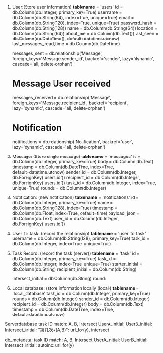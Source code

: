 1. User:(Store user information)
      __tablename__ = 'users'
      id = db.Column(db.Integer, primary_key=True)
      username = db.Column(db.String(64), index=True, unique=True)
      email = db.Column(db.String(120), index=True, unique=True)
      password_hash = db.Column(db.String(128))
      name = db.Column(db.String(64))
      location = db.Column(db.String(64))
      about_me = db.Column(db.Text())
      last_seen = db.Column(db.DateTime(), default=datetime.utcnow)
      last_messages_read_time = db.Column(db.DateTime)

      messages_sent = db.relationship('Message', foreign_keys='Message.sender_id',
                                    backref='sender', lazy='dynamic',
                                    cascade='all, delete-orphan')
      # Message User received
      messages_received = db.relationship('Message',
                                        foreign_keys='Message.recipient_id',
                                        backref='recipient', lazy='dynamic',
                                        cascade='all, delete-orphan')

      # Notification
      notifications = db.relationship('Notification', backref='user',
                                    lazy='dynamic', cascade='all, delete-orphan')


2. Message: (Store single message)
      __tablename__ = 'messages'
      id = db.Column(db.Integer, primary_key=True)
      body = db.Column(db.Text)
      timestamp = db.Column(db.DateTime, index=True, default=datetime.utcnow)
      sender_id = db.Column(db.Integer, db.ForeignKey('users.id'))
      recipient_id = db.Column(db.Integer, db.ForeignKey('users.id'))
      task_id = db.Column(db.Integer, index=True, unique=True)
      rounds = db.Column(db.Integer)

3. Notification: (new notification)
      __tablename__ = 'notifications'
      id = db.Column(db.Integer, primary_key=True)
      name = db.Column(db.String(128), index=True)
      timestamp = db.Column(db.Float, index=True, default=time)
      payload_json = db.Column(db.Text)
      user_id = db.Column(db.Integer, db.ForeignKey('users.id'))

4. User_to_task: (record the relationship)
      __tablename__ = 'user_to_task'
      username = db.Column(db.String(128), primary_key=True)
      task_id = db.Column(db.Integer, index=True, unique=True)


5. Task Record: (record the task (server))
      __tablename__ = 'task'
      id = db.Column(db.Integer, primary_key=True)
      task_id = db.Column(db.Integer, index=True, unique=True)
      starter_initial = db.Column(db.String)
      recipient_initial = db.Column(db.String)
      
      Intersect_initial = db.Column(db.String)
      round: 


6. Local database: (store information locally (local))
      __tablename__ = 'local_database'
      task_id = db.Column(db.Integer, primary_key=True)
      rounds = db.Column(db.Integer)
      sender_id = db.Column(db.Integer)
      recipient_id = db.Column(db.Integer)
      body = db.Column(db.Text)
      timestamp = db.Column(db.DateTime, index=True, default=datetime.utcnow)



Serverdatabase
    task ID
        match: A, B, Intersect
        UserA_initial:
        UserB_initial:
        Intersect_initial:
        "第几次+(A,B)": url_for(y), intersect
        
db_metadata:
    task ID
        match: A, B, Intersect
        UserA_initial:
        UserB_initial:
        Intersect_initial:
        autoinc: url_for(y)